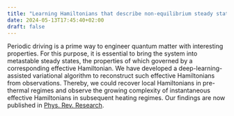```yaml
---
title: "Learning Hamiltonians that describe non-equilibrium steady states"
date: 2024-05-13T17:45:40+02:00
draft: false
---
```

Periodic driving is a prime way to engineer quantum matter with interesting properties. For this purpose, it is essential to bring the system into metastable steady states, the properties of which governed by a corresponding effective Hamiltonian. We have developed a deep-learning-assisted variational algorithm to reconstruct such effective Hamiltonians from observations. Thereby, we could recover local Hamiltonians in pre-thermal regimes and observe the growing complexity of instantaneous effective Hamiltonians in subsequent heating regimes. Our findings are now published in [Phys. Rev. Research](https://journals.aps.org/prresearch/abstract/10.1103/PhysRevResearch.6.023160).
